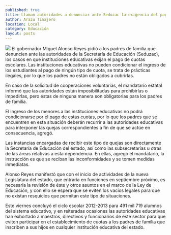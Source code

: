 ```yaml
---
published: true
title: Llaman autoridades a denunciar ante Seduzac la exigencia del pago de cuotas escolares
author: Arazu Tinajero
location: Local
category: Educación
layout: posts
---
```


![](http://i.imgur.com/sg3lX8Gm.jpg)
El gobernador Miguel Alonso Reyes pidió a los padres de familia que denuncien ante las autoridades de la Secretaría de Educación (Seduzac), los casos en que instituciones educativas exijan el pago de cuotas escolares.
Las instituciones educativas no pueden condicionar el ingreso de los estudiantes al pago de ningún tipo de cuota, se trata de prácticas ilegales, por lo que los padres no están obligados a cubrirlas.

En caso de la solicitud de cooperaciones voluntarias, el mandatario estatal informó que las autoridades están imposibilitadas para prohibirlas o impedirlas, pero éstas de ninguna manera son obligatorias para los padres de familia.

El ingreso de los menores a las instituciones educativas no podrá condicionarse por el pago de estas cuotas, por lo que los padres que se encuentren en esta situación deberán recurrir a las autoridades educativas para interponer las quejas correspondientes a fin de que se actúe en consecuencia, agregó.

Las instancias encargadas de recibir este tipo de quejas son directamente la Secretaría de Educación del estado, así como las subsecretarías u otras de las áreas relativas a esta dependencia. En ellas, agregó el mandatario, la instrucción es que se reciban las inconformidades y se tomen medidas inmediatas.

Alonso Reyes manifestó que con el inicio de actividades de la nueva Legislatura del estado, que entraría en funciones en septiembre próximo, es necesaria la revisión de éste y otros asuntos en el marco de la Ley de Educación, y con ello se espera que se eviten los vacíos legales para que no existan resquicios que permitan este tipo de situaciones.

Este viernes concluyó el ciclo escolar 2012-2013 para 491 mil 719 alumnos del sistema educativo, y en reiteradas ocasiones las autoridades educativas han exhortado a maestros, directivos y funcionarios de este sector para que eviten participar en el establecimiento de cuotas a los padres de familia que inscriben a sus hijos en cualquier institución educativa del estado.
